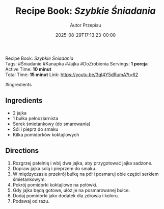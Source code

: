 ﻿---
draft: true
title: "Recipe Book: _Szybkie Śniadania_"
author: "Autor Przepisu"
recipe_image: images/recipe-headers/default.jpg
date: 2025-08-29T17:13:23-00:00
categories: ["do-kategoryzacji"]
tags: ["draft"]
tagline: "Przepis do sformatowania"
servings: 4
prep_time: 15
cook: true
cook_time: 30
calories: 300
protein: 20
fat: 10
carbohydrate: 25
---
Recipe Book: _Szybkie Śniadania_  
Tags: #Śniadanie #Kanapka #Jajka  #DoZrobienia 
Servings: **1 porcja**  
Active Time: **10 minut**  
Total Time: **15 minut**
Link: https://youtu.be/3qI4Y5dRumA?t=62

#ingredients
## Ingredients

-  2 jajka
-  1 bułka pełnoziarnista
-  Serek śmietankowy (do smarowania)
-  Sól i pieprz do smaku
-  Kilka pomidorków koktajlowych
## Directions

1. Rozgrzej patelnię i wbij dwa jajka, aby przygotować jajka sadzone.
2. Dopraw jajka solą i pieprzem do smaku.
3. W międzyczasie przekrój bułkę na pół i posmaruj obie części serkiem śmietankowym.
4. Pokrój pomidorki koktajlowe na połówki.
5. Gdy jajka będą gotowe, ułóż je na posmarowanej bułce.
6. Dodaj pomidorki jako dodatek dla zdrowia i koloru.
7. Podawaj od razu.

